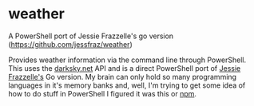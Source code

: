# weather

A PowerShell port of Jessie Frazzelle's go version (https://github.com/jessfraz/weather)

Provides weather information via the command line through PowerShell. This uses the [darksky.net](https://darksky.net) API and is a direct PowerShell port of [Jessie Frazzelle's](https://github.com/jessfraz) Go version. My brain can only hold so many programming languages in it's memory banks and, well, I'm trying to get some idea of how to do stuff in PowerShell I figured it was this or [npm](https://www.npmjs.com/).
